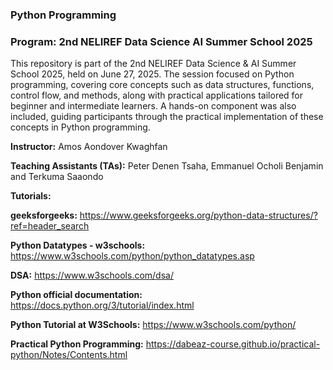 ### Python Programming

### Program: 2nd NELIREF Data Science AI Summer School 2025

This repository is part of the 2nd NELIREF Data Science & AI Summer School 2025, held on June 27, 2025. The session focused on Python programming, covering core concepts such as data structures, functions, control flow, and methods, along with practical applications tailored for beginner and intermediate learners. A hands-on component was also included, guiding participants through the practical implementation of these concepts in Python programming.

**Instructor:** Amos Aondover Kwaghfan 

**Teaching Assistants (TAs):** Peter Denen Tsaha, Emmanuel Ocholi Benjamin and Terkuma Saaondo

**Tutorials:**

**geeksforgeeks:** https://www.geeksforgeeks.org/python-data-structures/?ref=header_search

**Python Datatypes - w3schools:** https://www.w3schools.com/python/python_datatypes.asp

**DSA:** https://www.w3schools.com/dsa/

**Python official documentation:** https://docs.python.org/3/tutorial/index.html

**Python Tutorial at W3Schools:** https://www.w3schools.com/python/

**Practical Python Programming:** https://dabeaz-course.github.io/practical-python/Notes/Contents.html
